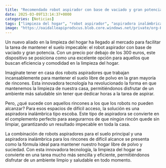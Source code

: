 ```yaml
---
title: "Recomendado robot aspirador con base de vaciado y gran potencia, por menos de 300 euros es tu mejor opción"
date: 2025-03-09T13:14:37+0000
categories: [Noticias]
tags: ["limpieza del hogar", "robot aspirador", "aspiradora inalámbrica", "tecnología innovadora", "ambiente saludable", "eficiencia en la limpieza", "robots aspiradores."]
image: "https://oaidalleapiprodscus.blob.core.windows.net/private/org-HKmKxpuNw3Y88lm4EBrIPq0n/user-ZwiCXOggLL8ZNNKE2g7rXFmV/img-xz6DmRmN2vB3uFBGCPN7CFjH.png?st=2025-03-09T12%3A14%3A37Z&se=2025-03-09T14%3A14%3A37Z&sp=r&sv=2024-08-04&sr=b&rscd=inline&rsct=image/png&skoid=d505667d-d6c1-4a0a-bac7-5c84a87759f8&sktid=a48cca56-e6da-484e-a814-9c849652bcb3&skt=2025-03-09T07%3A28%3A43Z&ske=2025-03-10T07%3A28%3A43Z&sks=b&skv=2024-08-04&sig=fvWuWx4XZBGf2vxofkzF4nINscmkWLA%2BmZZ0Kt31dcg%3D"
---
```


Un nuevo aliado en la limpieza del hogar ha llegado al mercado para facilitar la tarea de mantener el suelo impecable: el robot aspirador con base de vaciado y gran potencia. Con un precio por debajo de los 300 euros, este dispositivo se posiciona como una excelente opción para aquellos que buscan eficiencia y comodidad en la limpieza del hogar. 

Imagínate tener en casa dos robots aspiradores que trabajan incansablemente para mantener el suelo libre de polvo en la gran mayoría de rincones. Esta innovadora tecnología ha revolucionado la forma en que mantenemos la limpieza de nuestra casa, permitiéndonos disfrutar de un ambiente más saludable sin tener que dedicar horas a la tarea de aspirar. 

Pero, ¿qué sucede con aquellos rincones a los que los robots no pueden alcanzar? Para esos espacios de difícil acceso, la solución es una aspiradora inalámbrica tipo escoba. Este tipo de aspiradora se convierte en el complemento perfecto para asegurarnos de que ningún rincón quede sin limpiar, garantizando un resultado impecable en toda la casa. 

La combinación de robots aspiradores para el suelo principal y una aspiradora inalámbrica para los rincones de difícil alcance se presenta como la fórmula ideal para mantener nuestro hogar libre de polvo y suciedad. Con esta innovadora tecnología, la limpieza del hogar se convierte en una tarea mucho más sencilla y eficiente, permitiéndonos disfrutar de un ambiente limpio y saludable en todo momento.
    